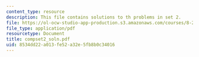 ```yaml
---
content_type: resource
description: This file contains solutions to th problems in set 2.
file: https://ol-ocw-studio-app-production.s3.amazonaws.com/courses/8-282j-introduction-to-astronomy-spring-2006/8534dd22a013fe52a32e5fb8b0c34016_compset2_soln.pdf
file_type: application/pdf
resourcetype: Document
title: compset2_soln.pdf
uid: 8534dd22-a013-fe52-a32e-5fb8b0c34016
---
```

